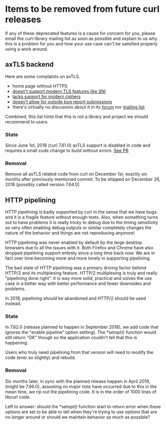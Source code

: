 # Items to be removed from future curl releases

If any of these deprecated features is a cause for concern for you, please
email the curl-library mailing list as soon as possible and explain to us why
this is a problem for you and how your use case can't be satisfied properly
using a work around.

## axTLS backend

Here are some complaints on axTLS.

 - home page without HTTPS
 - [doesn't support modern TLS features like SNI](https://github.com/dsheets/axtls/issues/2)
 - [lacks support for modern ciphers](https://github.com/micropython/micropython/issues/3198)
 - [doesn't allow for outside bug report submissions](https://sourceforge.net/p/axtls/bugs/)
 - there's virtually no discussion about it in its [forum](https://sourceforge.net/p/axtls/discussion/)
   nor [mailing list](https://sourceforge.net/p/axtls/mailman/axtls-general/)

Combined, this list hints that this is not a library and project we should
recommend to users.

### State

Since June 1st, 2018 (curl 7.61.0) axTLS support is disabled in code and
requires a small code change to build without errors. [See
PR](https://github.com/curl/curl/pull/2628)

### Removal

Remove all axTLS related code from curl on December 1st, exactly six months
after previously mentioned commit. To be shipped on December 26, 2018
(possibly called version 7.64.0)

## HTTP pipelining

HTTP pipelining is badly supported by curl in the sense that we have bugs and
it is a fragile feature without enough tests. Also, when something turns out
to have problems it is really tricky to debug due to the timing sensitivity so
very often enabling debug outputs or similar completely changes the nature of
the behavior and things are not reproducing anymore!

HTTP pipelining was never enabled by default by the large desktop browsers due
to all the issues with it. Both Firefox and Chrome have also dropped
pipelining support entirely since a long time back now. We are in fact over
time becoming more and more lonely in supporting pipelining.

The bad state of HTTP pipelining was a primary driving factor behind HTTP/2
and its multiplexing feature. HTTP/2 multiplexing is truly and really
"pipelining done right". It is way more solid, practical and solves the use
case in a better way with better performance and fewer downsides and problems.

In 2018, pipelining *should* be abandoned and HTTP/2 should be used instead.

### State

In 7.62.0 (release planned to happen in September 2018), we add code
that ignores the "enable pipeline" option setting). The *setopt() function
would still return "OK" though so the application couldn't tell that this is
happening.

Users who truly need pipelining from that version will need to modify the code
(ever so slightly) and rebuild.

### Removal

Six months later, in sync with the planned release happen in April 2019,
(might be 7.66.0), assuming no major riots have occurred due to this in the
mean time, we rip out the pipelining code. It is in the order of 1000 lines of
libcurl code.

Left to answer: should the *setopt() function start to return error when these
options are set to be able to tell when they're trying to use options that are
no longer around or should we maintain behavior as much as possible?
